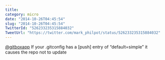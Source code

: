 ```yaml
---
title: 
category: micro
date: "2014-10-26T04:45:54"
slug: "2014-10-26T04:45:54"
TwitterId: "526233235315884032"
TweetUrl: "https://twitter.com/mark_philpot/status/526233235315884032"
---
```


[@gitboxapp](https://twitter.com/gitboxapp) If your .gitconfig has a [push]
entry of “default=simple” it causes the repo not to update
